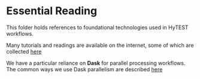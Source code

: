 # Essential Reading

This folder holds references to foundational technologies used in HyTEST
workflows.

Many tutorials and readings are available on the internet, some of which
are collected [here](./ReadingsTutorials.md)

We have a particular reliance on **Dask** for parallel processing workflows.
The common ways we use Dask parallelism are described [here](./Parallel_Dask.ipynb)
